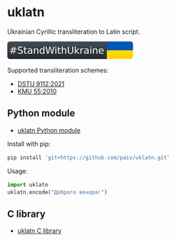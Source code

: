 uklatn
==
Ukrainian Cyrillic transliteration to Latin script.

[![standwithukraine](docs/StandWithUkraine.svg)](https://ukrainewar.carrd.co/)

Supported transliteration schemes:
- [DSTU 9112:2021](https://uk.wikipedia.org/wiki/ДСТУ_9112:2021)
- [KMU 55:2010](https://zakon.rada.gov.ua/laws/show/55-2010-п)


Python module
--
- [uklatn Python module](python/)

Install with pip:
```sh
pip install 'git+https://github.com/paiv/uklatn.git'
```

Usage:
```py
import uklatn
uklatn.encode("Доброго вечора!")
```


C library
--
- [uklatn C library](c/)

